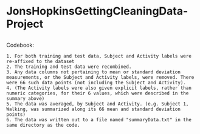 JonsHopkinsGettingCleaningData-Project
======================================
##
Codebook:

    1. For both training and test data, Subject and Activity labels were re-affixed to the dataset
    2. The training and test data were recombined.
    3. Any data columns not pertaining to mean or standard deviation measurements, or the Subject and Activity labels, were removed. There were 66 such data points (not including the Subject and Activity).
    4. (The Activity labels were also given explicit labels, rather than numeric categories, for their 6 values, which were described in the summary above)
    5. The data was averaged, by Subject and Activity. (e.g. Subject 1, Walking, was summarized along its 66 mean and standard deviation points)
    6. The data was written out to a file named "summaryData.txt" in the same directory as the code.
    